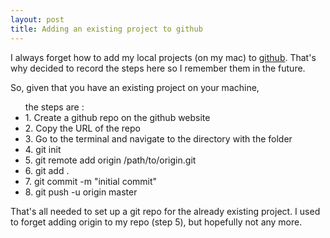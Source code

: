 ```yaml
---
layout: post
title: Adding an existing project to github
---
```


I always forget how to add my local projects (on my mac) to [github](https://github.com/).
That's why decided to record the steps here so I remember them in the future. 

So, given that you have an existing project on your machine, 
<ul> the steps are :
<li> 1. Create a github repo on the github website </li>
<li> 2. Copy the URL of the repo </li>
<li> 3. Go to the terminal and navigate to the directory with the folder </li>
<li> 4. git init </li>
<li> 5. git remote add origin /path/to/origin.git </li>
<li> 6. git add . </li>
<li> 7. git commit -m "initial commit" </li>
<li> 8. git push -u origin master </li>
</ul>

That's all needed to set up a git repo for the already existing project. I used to forget adding origin to my repo (step 5), but hopefully not any more.


